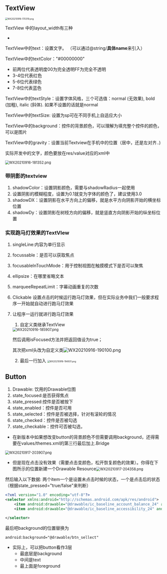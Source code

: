 ## TextView

<img src="https://i.loli.net/2021/09/16/pmUFZcHVqeTLSoJ.png" alt="WX20210916-170319.png" style="zoom:50%;" />

TextView 中的layout_width有三种

* 

TextView中的text：设置文字。 （可以通过@string/**具体name**来引入）

TextView中的textColor："#00000000"

* 前两位代表透明度00为完全透明FF为完全不透明
* 3-4位代表红色
* 5-6位代表绿色
* 7-8位代表蓝色

TextView中的textStyle：设置字体风格，三个可选值：normal (无效果), bold (加粗), italic (斜体). 如果不设置的话就是normal

TextView中的textSize: 设置为sp可在不同手机上自适应大小 

TextView中的background：控件的背景颜色，可以理解为填充整个控件的颜色，可以是图片

TextView中的gravity：设置当前Textview在手机中的位置（居中，还是左对齐..)



实际开发中的文字，颜色要放在res/value对应的xml中

<img src="https://i.loli.net/2021/09/16/Aa1hQrwq4UKtz3l.png" alt="WX20210916-181352.png" style="zoom:80%;" />

### 带阴影的textview

1. shadowColor：设置阴影颜色，需要与shadowRadius一起使用
2. 设置阴影的模糊程度，设置为0.1就变为字体的颜色了，建议使用3.0
3. shadowDX：设置阴影在水平方向上的偏移，就是水平方向阴影开始的横坐标位置
4. shadowDy：设置阴影在树枝方向的偏移，就是竖直方向阴影开始的纵坐标位置

### 实现跑马灯效果的TextVIew

1. singleLine:内容为单行显示

2. focussable：是否可以获取焦点

3. focusablelnTouchMode：用于控制视图在触摸模式下是否可以聚焦

4. ellipsize：在哪里省略文本

5. marqueeRepeatLimit：字幕动画重复的次数

6. Clickable 设置点击的时候运行跑马灯效果，但在实际业务中我们一般要求程序一开始就自动进行跑马灯效果 

7. 让程序一运行就进行跑马灯效果

   1. 自定义类继承TextView

   <img src="https://i.loli.net/2021/09/16/ovmAkVZNgcbxdCF.png" alt="WX20210916-185907.png" style="zoom:80%;" />

   然后调用isFocused方法并把返回值设为true；

   其次把xml头改为自定义类![WX20210916-190100.png](https://i.loli.net/2021/09/16/o9ycNmArjz7f6h3.png)

   2. 最后一行加入<requestFocus/> <img src="https://i.loli.net/2021/09/16/mrtRfPvJ15hnOwy.png" alt="WX20210916-194931.png" style="zoom:50%;" />

## Button

1. Drawable: 饮用的Drawable位图
2. state_focused:是否获得焦点
3. state_pressed:控件是否被按下
4. state_enabled：控件是否可用
5. state_selected：控件是否被选择，针对有滚轮的情况
6. state_checked：控件是否被勾选
7. state_checkable：控件可否被勾选，

* 在新版本中如果想改变button的背景颜色不但需要调用background，还得需要在values/themes.xml的第三行最后加上.Bridge

<img src="https://i.loli.net/2021/09/17/5nrWdSNs9ox7Riv.png" alt="WX20210917-203907.png" style="zoom:80%;" />

* 但是现在点击没有效果（需要点击变颜色，松开恢复颜色的效果）。你得在下图所示的位置新建一个Drawable Resource<img src="https://i.loli.net/2021/09/17/UYD92JxuMOcXH5e.png" alt="WX20210917-204358.png" style="zoom:80%;" />

然后输入以下数据: 两个item一个是设置未点击时候的状态，一个是点击后的状态（根据state_pressed="true/false"来判断）

```xml
<?xml version="1.0" encoding="utf-8"?>
<selector xmlns:android="http://schemas.android.com/apk/res/android">
    <item android:drawable="@drawable/ic_baseline_account_balance_24" android:state_pressed="true"/>
    <item android:drawable="@drawable/ic_baseline_accessibility_24" android:state_pressed="false"/>

</selector>
```

最后吧background的位置替换为

```xml
android:background="@drawable/btn_sellect"
```

* 实际上，可以把button看作3层
  * 最底层是background
  * 中间是text
  * 最上面是foreground





























